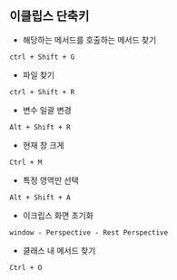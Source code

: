 ## 이클립스 단축키
- 해당하는 메서드를 호출하는 메서드 찾기
```
ctrl + Shift + G
```
- 파일 찾기
```
ctrl + Shift + R
```
- 변수 일괄 변경
```
Alt + Shift + R
```
- 현재 창 크게
```
Ctrl + M
```
- 특정 영역만 선택
```
Alt + Shift + A
```
- 이크립스 화면 초기화 
```
window - Perspective - Rest Perspective
```
- 클래스 내 메서드 찾기
```
Ctrl + O
```